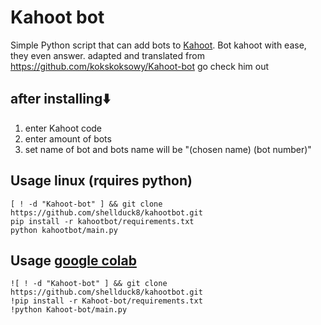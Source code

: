 # Kahoot bot
Simple Python script that can add bots to [Kahoot](https://kahoot.com/).
Bot kahoot with ease, they even answer.
adapted and translated from https://github.com/kokskoksowy/Kahoot-bot go check him out
## after installing⬇️
1. enter Kahoot code
2. enter amount of bots
3. set name of bot and bots name will be "(chosen name) (bot number)"

## Usage linux (rquires python)
```
[ ! -d "Kahoot-bot" ] && git clone https://github.com/shellduck8/kahootbot.git
pip install -r kahootbot/requirements.txt
python kahootbot/main.py
```

## Usage [google colab](https://colab.research.google.com/)
```
![ ! -d "Kahoot-bot" ] && git clone https://github.com/shellduck8/kahootbot.git
!pip install -r Kahoot-bot/requirements.txt
!python Kahoot-bot/main.py
```
